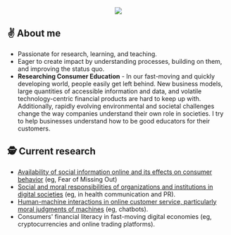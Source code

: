 
<div id="header" align="center">
  <img src="https://media-exp1.licdn.com/dms/image/C4E16AQEmUAX4ORWgIQ/profile-displaybackgroundimage-shrink_350_1400/0/1645524288044?e=2147483647&v=beta&t=pwPemMxoeWEk5SW7x2gOjqL7UWRyuPfUoxdoT_e88fo"/>
</div>

## :v: About me

- Passionate for research, learning, and teaching.
- Eager to create impact by understanding processes, building on them, and improving the status quo.
- <b>Researching Consumer Education</b> - In our fast-moving and quickly developing world, people easily get left behind. New business models, large quantities of accessible information and data, and volatile technology-centric financial products are hard to keep up with. Additionally, rapidly evolving environmental and societal challenges change the way companies understand their own role in societies. I try to help businesses understand how to be good educators for their customers.

## :detective: Current research

- <a href="https://msutoday.msu.edu/news/2019/dominik-neumann-fomo-is-real">Availability of social information online and its effects on consumer behavior</a> (eg, Fear of Missing Out)
- <a href="https://www.iwm-tuebingen.de/www/de/forschung/projekte/projekt.html?name=Moral_Social_Media">Social and moral responsibilities of organizations and institutions in digital societies</a> (eg, in health communication and PR).
- <a href="https://www.iwm-tuebingen.de/www/de/forschung/projekte/projekt.html?name=Automatisierte_Interaktion">Human-machine interactions in online customer service, particularly moral judgments of machines</a> (eg, chatbots).
- Consumers' financial literacy in fast-moving digital economies (eg, cryptocurrencies and online trading platforms).

<!--
**dmnknmnn/dmnknmnn** is a ✨ _special_ ✨ repository because its `README.md` (this file) appears on your GitHub profile.

Here are some ideas to get you started:

- 🔭 I’m currently working on ...
- 🌱 I’m currently learning ...
- 👯 I’m looking to collaborate on ...
- 🤔 I’m looking for help with ...
- 💬 Ask me about ...
- 📫 How to reach me: ...
- 😄 Pronouns: ...
- ⚡ Fun fact: ...
-->
